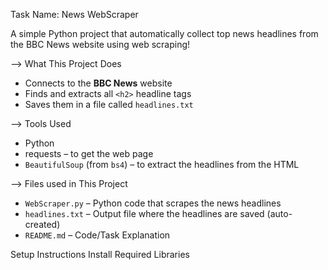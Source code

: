 Task Name: News WebScraper 

A simple Python project that automatically collect top news headlines from the BBC News website using web scraping!


--> What This Project Does

- Connects to the **BBC News** website
- Finds and extracts all `<h2>` headline tags
- Saves them in a file called `headlines.txt`


--> Tools Used

- Python
- requests – to get the web page
- `BeautifulSoup` (from `bs4`) – to extract the headlines from the HTML

-->  Files used in This Project

- `WebScraper.py` – Python code that scrapes the news headlines
- `headlines.txt` – Output file where the headlines are saved (auto-created)
- `README.md` – Code/Task Explanation 

Setup Instructions
 Install Required Libraries

